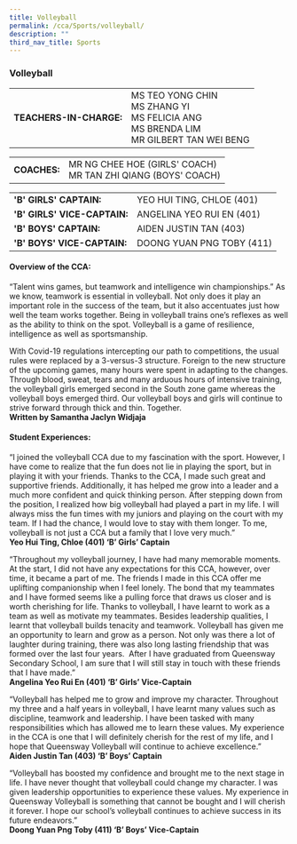 ```yaml
---
title: Volleyball
permalink: /cca/Sports/volleyball/
description: ""
third_nav_title: Sports
---
```

### Volleyball

|  	|  	|
|---	|---	|
| **TEACHERS-IN-CHARGE:** 	| MS TEO YONG CHIN <br>MS ZHANG YI <br>MS FELICIA ANG<br>MS BRENDA LIM<br>MR GILBERT TAN WEI BENG	|

|  	|  	|
|---	|---	|
| **COACHES:** 	| MR NG CHEE HOE (GIRLS' COACH)<br>MR TAN ZHI QIANG (BOYS' COACH) 	|

|  	|  	|
|---	|---	|
| **'B' GIRLS' CAPTAIN:** 	| YEO HUI TING, CHLOE  (401) 	|
| **'B' GIRLS' VICE-CAPTAIN:** 	| ANGELINA YEO RUI EN (401) 	|
| **'B' BOYS' CAPTAIN:** 	| AIDEN JUSTIN TAN (403) 	|
| **'B' BOYS' VICE-CAPTAIN:** 	| DOONG YUAN PNG TOBY (411) 	|

#### Overview of the CCA:   

“Talent wins games, but teamwork and intelligence win championships.” As we know, teamwork is essential in volleyball. Not only does it play an important role in the success of the team, but it also accentuates just how well the team works together. Being in volleyball trains one’s reflexes as well as the ability to think on the spot. Volleyball is a game of resilience, intelligence as well as sportsmanship.

With Covid-19 regulations intercepting our path to competitions, the usual rules were replaced by a 3-versus-3 structure. Foreign to the new structure of the upcoming games, many hours were spent in adapting to the changes. Through blood, sweat, tears and many arduous hours of intensive training, the volleyball girls emerged second in the South zone game whereas the volleyball boys emerged third. Our volleyball boys and girls will continue to strive forward through thick and thin. Together.
<BR> **Written by Samantha Jaclyn Widjaja**

  

#### Student Experiences:

“I joined the volleyball CCA due to my fascination with the sport. However, I have come to realize that the fun does not lie in playing the sport, but in playing it with your friends. Thanks to the CCA, I made such great and supportive friends. Additionally, it has helped me grow into a leader and a much more confident and quick thinking person. After stepping down from the position, I realized how big volleyball had played a part in my life. I will always miss the fun times with my juniors and playing on the court with my team. If I had the chance, I would love to stay with them longer. To me, volleyball is not just a CCA but a family that I love very much.”
<br> **Yeo Hui Ting, Chloe (401) ‘B’ Girls’ Captain**

  

“Throughout my volleyball journey, I have had many memorable moments. At the start, I did not have any expectations for this CCA, however, over time, it became a part of me. The friends I made in this CCA offer me uplifting companionship when I feel lonely. The bond that my teammates and I have formed seems like a pulling force that draws us closer and is worth cherishing for life. Thanks to volleyball, I have learnt to work as a team as well as motivate my teammates. Besides leadership qualities, I learnt that volleyball builds tenacity and teamwork. Volleyball has given me an opportunity to learn and grow as a person. Not only was there a lot of laughter during training, there was also long lasting friendship that was formed over the last four years.  After I have graduated from Queensway Secondary School, I am sure that I will still stay in touch with these friends that I have made.”
<br> **Angelina Yeo Rui En (401) ‘B’ Girls’ Vice-Captain**

  

“Volleyball has helped me to grow and improve my character. Throughout my three and a half years in volleyball, I have learnt many values such as discipline, teamwork and leadership. I have been tasked with many responsibilities which has allowed me to learn these values. My experience in the CCA is one that I will definitely cherish for the rest of my life, and I hope that Queensway Volleyball will continue to achieve excellence.”
<br> **Aiden Justin Tan (403) ‘B’ Boys’ Captain**

  

“Volleyball has boosted my confidence and brought me to the next stage in life. I have never thought that volleyball could change my character. I was given leadership opportunities to experience these values. My experience in Queensway Volleyball is something that cannot be bought and I will cherish it forever. I hope our school’s volleyball continues to achieve success in its future endeavors.”
<br> **Doong Yuan Png Toby (411) ‘B’ Boys’ Vice-Captain**